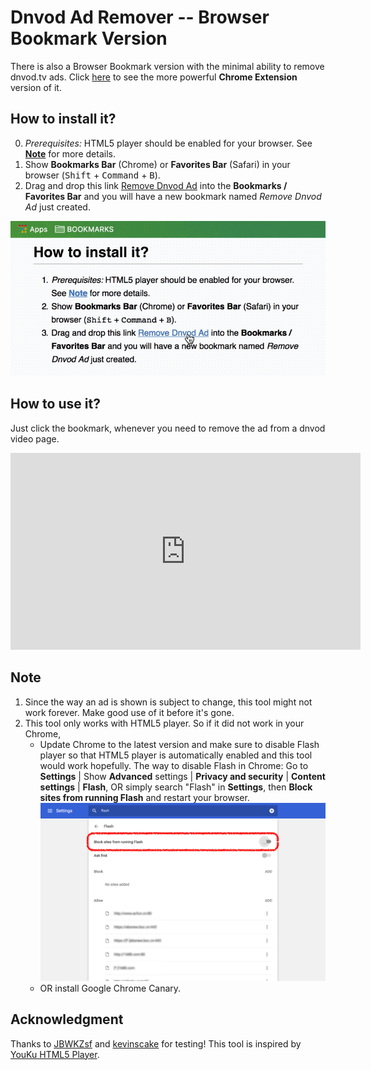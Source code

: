 # Dnvod Ad Remover -- Browser Bookmark Version

There is also a Browser Bookmark version with the minimal ability to remove dnvod.tv ads. Click [here](index.html) to see the more powerful **Chrome Extension** version of it.

## How to install it?

0. *Prerequisites:* HTML5 player should be enabled for your browser. See **[Note](#Note)** for more details. 
1. Show **Bookmarks Bar** (Chrome) or **Favorites Bar** (Safari) in your browser (<kbd>Shift</kbd> + <kbd>Command</kbd> + <kbd>B</kbd>).
2. Drag and drop this link <a href="javascript:(function(){var p=document.getElementById('video').getElementsByTagName('video')[0];p.play();document.getElementsByClassName('HTML5-only')[0].removeChild(document.getElementsByClassName('ads-control')[0]);})();">Remove Dnvod Ad</a> into the **Bookmarks / Favorites Bar** and you will have a new bookmark named *Remove Dnvod Ad* just created.

![](assets/install.gif)

## How to use it?

Just click the bookmark, whenever you need to remove the ad from a dnvod video page.

<iframe width="560" height="315" src="https://www.youtube.com/embed/fHzvfbwpcxU?rel=0" frameborder="0" allowfullscreen></iframe>

<a name="Note"></a>

## Note

1. Since the way an ad is shown is subject to change, this tool might not work forever. Make good use of it before it's gone.
2. This tool only works with HTML5 player. So if it did not work in your Chrome,
	- Update Chrome to the latest version and make sure to disable Flash player so that HTML5 player is automatically enabled and this tool would work hopefully. The way to disable Flash in Chrome: Go to **Settings** | Show **Advanced** settings | **Privacy and security** | **Content settings** | **Flash**, OR simply search "Flash" in **Settings**, then **Block sites from running Flash** and restart your browser. 
		![](assets/block-flash.png)
	- OR install Google Chrome Canary.

## Acknowledgment

Thanks to [JBWKZsf](https://github.com/JBWKZsf) and [kevinscake](https://github.com/kevinscake) for testing!
This tool is inspired by [YouKu HTML5 Player](http://zythum.free.bg/youkuhtml5playerbookmark/). 
